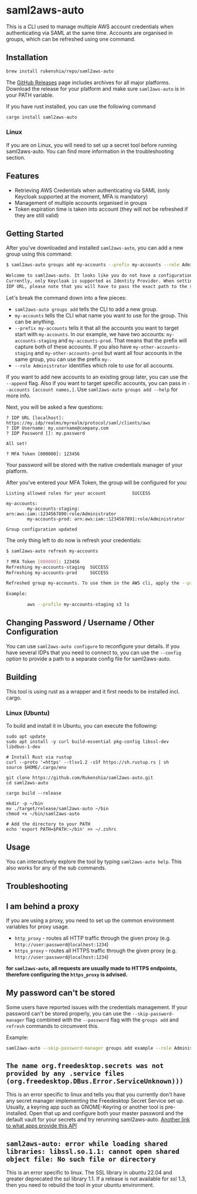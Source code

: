 # saml2aws-auto

This is a CLI used to manage multiple AWS account credentials when authenticating via SAML
at the same time. Accounts are organised in groups, which can be refreshed using one command.

## Installation

```bash
brew install rukenshia/repo/saml2aws-auto
```

The [GitHub Releases](https://github.com/Rukenshia/saml2aws-auto/releases) page includes archives for all major platforms.
Download the release for your platform and make sure `saml2aws-auto` is in your PATH variable.

If you have rust installed, you can use the following command

```bash
cargo install saml2aws-auto
```

### Linux

If you are on Linux, you will need to set up a secret tool before running saml2aws-auto. You can find more information in the troubleshooting section.

## Features

- Retrieving AWS Credentials when authenticating via SAML (only Keycloak supported at the moment, MFA is mandatory)
- Management of multiple accounts organised in groups
- Token expiration time is taken into account (they will not be refreshed if they are still valid)

## Getting Started

After you've downloaded and installed `saml2aws-auto`, you can add a new group using this command:

```bash
$ saml2aws-auto groups add my-accounts --prefix my-accounts --role Administrator

Welcome to saml2aws-auto. It looks like you do not have a configuration file yet.
Currently, only Keycloak is supported as Identity Provider. When setting the
IDP URL, please note that you will have to pass the exact path to the saml client of Keycloak.
```

Let's break the command down into a few pieces:

- `saml2aws-auto groups add` tells the CLI to add a new group.
- `my-accounts` tells the CLI what name you want to use for the group. This can be anything.
- `--prefix my-accounts` tells it that all the accounts you want to target start with `my-accounts`.
  In our example, we have two accounts: `my-accounts-staging` and `my-accounts-prod`. That means that the prefix will capture both of these accounts. If you also have `my-other-accounts-staging` and `my-other-accounts-prod` but want all four accounts in the same group, you can use the prefix `my-`.
- `--role Administrator` identifies which role to use for all accounts.

If you want to add new accounts to an existing group later, you can use the `--append` flag. Also if you want to target specific accounts, you can pass in `--accounts [account names,]`. Use `saml2aws-auto groups add --help` for more info.

Next, you will be asked a few questions:

```
? IDP URL [localhost]: https://my.idp/realms/myrealm/protocol/saml/clients/aws
? IDP Username: my.username@company.com
? IDP Password []: my.password

All set!

? MFA Token [000000]: 123456
```

Your password will be stored with the native credentials manager of your platform.

After you've entered your MFA Token, the group will be configured for you:

```
Listing allowed roles for your account          SUCCESS

my-accounts:
        my-accounts-staging: arn:aws:iam::1234567890:role/Administrator
        my-accounts-prod: arn:aws:iam::1234567891:role/Administrator

Group configuration updated
```

The only thing left to do now is refresh your credentials:

```bash
$ saml2aws-auto refresh my-accounts

? MFA Token [000000]: 123456
Refreshing my-accounts-staging  SUCCESS
Refreshing my-accounts-prod     SUCCESS

Refreshed group my-accounts. To use them in the AWS cli, apply the --profile flag with the name of the account.

Example:

        aws --profile my-accounts-staging s3 ls
```

## Changing Password / Username / Other Configuration

You can use `saml2aws-auto configure` to reconfigure your details.
If you have several IDPs that you need to connect to, you can use the `--config` option to provide
a path to a separate config file for saml2aws-auto.

## Building

This tool is using rust as a wrapper and it first needs to be installed incl. cargo. 

### Linux (Ubuntu)

To build and install it in Ubuntu, you can execute the following:

```
sudo apt update
sudo apt install -y curl build-essential pkg-config libssl-dev libdbus-1-dev

# Install Rust via rustup
curl --proto '=https' --tlsv1.2 -sSf https://sh.rustup.rs | sh
source $HOME/.cargo/env

git clone https://github.com/Rukenshia/saml2aws-auto.git
cd saml2aws-auto

cargo build --release

mkdir -p ~/bin
mv ./target/release/saml2aws-auto ~/bin
chmod +x ~/bin/saml2aws-auto

# Add the directory to your PATH
echo 'export PATH=$PATH:~/bin' >> ~/.zshrc
```

## Usage

You can interactively explore the tool by typing `saml2aws-auto help`. This also works for any of the sub commands.

## Troubleshooting

## I am behind a proxy

If you are using a proxy, you need to set up the common environment variables for proxy usage.

- `http_proxy` - routes all HTTP traffic through the given proxy (e.g. `http://user:password@localhost:1234`)
- `https_proxy` - routes all HTTPS traffic through the given proxy (e.g. `http://user:password@localhost:1234`)

**for `saml2aws-auto`, all requests are usually made to HTTPS endpoints, therefore configuring the `https_proxy` is advised.**

## My password can't be stored

Some users have reported issues with the credentials management. If your password can't be stored properly, you can use the `--skip-password-manager` flag combined with the `--password` flag with the `groups add`
and `refresh` commands to circumvent this.

Example:

```sh
saml2aws-auto --skip-password-manager groups add example --role Administrator --prefix example --password "my password"
```

## `The name org.freedesktop.secrets was not provided by any .service files (org.freedesktop.DBus.Error.ServiceUnknown)))`

This is an error specific to linux and tells you that you currently don't have any secret manager implementing the Freedesktop Secret Service set up. Usually, a keyring app such as GNOME-Keyring or another tool is pre-installed. Open that up and configure both your master password and the default vault for your secrets and try rerunning saml2aws-auto. [Another link to what apps provide this API](https://specifications.freedesktop.org/secret-service/)

## `saml2aws-auto: error while loading shared libraries: libssl.so.1.1: cannot open shared object file: No such file or directory`

This is an error specific to linux. The SSL library in ubuntu 22.04 and greater deprecated the ssl library 1.1. If a release is not available for ssl 1.3, then you need to rebuild the tool in your ubuntu environment. 
